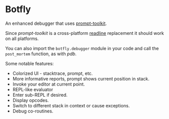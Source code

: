 # Botfly

An enhanced debugger that uses [prompt-toolkit](https://python-prompt-toolkit.readthedocs.io/en/master/).

Since *prompt-toolkit* is a cross-platform [readline](https://docs.python.org/3/library/readline.html)
replacement it should work on all platforms.

You can also import the `botfly.debugger` module in your code and call the
`post_mortem` function, as with *pdb*.

Some notable features:

* Colorized UI - stacktrace, prompt, etc.
* More informative reports, prompt shows current position in stack.
* Invoke your editor at current point.
* REPL-like evaluator
* Enter sub-REPL if desired.
* Display opcodes.
* Switch to different stack in context or cause exceptions.
* Debug co-routines.

